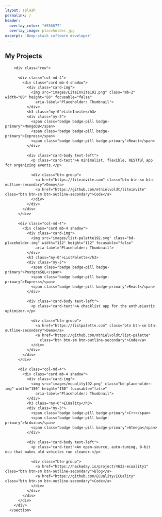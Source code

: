 ```yaml
---
layout: splash
permalink: /
header: 
  overlay_color: "#556677"
  overlay_image: placeholder.jpg
excerpt: 'Deep-stack software developer' 
---
```


<section id="projects">
        <h2 class="mb-4">My Projects</h2>

        <div class="row">

          <div class="col-md-4">
            <div class="card mb-4 shadow">
              <div class="card-img">
                <img src="images/LiteInvite192.png" class="mb-2" width="88" height="88" focusable="false"
                  aria-label="Placeholder: Thumbnail">
              </div>
              <h3 class="my-0">LiteInvite</h3>
              <div class="my-3">
                <span class="badge badge-pill badge-primary">MongoDB</span>
                <span class="badge badge-pill badge-primary">Express</span>
                <span class="badge badge-pill badge-primary">React</span>
              </div>

              <div class="card-body text-left">
                <p class="card-text">A minimalist, flexible, RESTful app for organizing events.</p>

                <div class="btn-group">
                  <a href="https://liteinvite.com" class="btn btn-sm btn-outline-secondary">Demo</a>
                  <a href="https://github.com/mthielvoldt/liteinvite" class="btn btn-sm btn-outline-secondary">Code</a>
                </div>
              </div>
            </div>
          </div>

          <div class="col-md-4">
            <div class="card mb-4 shadow">
              <div class="card-img">
                <img src="images/list-palette192.svg" class="bd-placeholder-img" width="112" height="112" focusable="false"
                  aria-label="Placeholder: Thumbnail">
              </div>
              <h3 class="my-0">ListPalette</h3>
              <div class="my-3">
                <span class="badge badge-pill badge-primary">PostgreSQL</span>
                <span class="badge badge-pill badge-primary">Express</span>
                <span class="badge badge-pill badge-primary">React</span>
              </div>

              <div class="card-body text-left">
                <p class="card-text">A checklist app for the enthusiastic optimizer.</p>

                <div class="btn-group">
                  <a href="https://listpalette.com" class="btn btn-sm btn-outline-secondary">Demo</a>
                  <a href="https://github.com/mthielvoldt/list-palette"
                    class="btn btn-sm btn-outline-secondary">Code</a>
                </div>
              </div>
            </div>
          </div>

          <div class="col-md-4">
            <div class="card mb-4 shadow">
              <div class="card-img">
                <img src="images/ecuality192.png" class="bd-placeholder-img" width="150" height="150" focusable="false"
                  aria-label="Placeholder: Thumbnail">
              </div>
              <h3 class="my-0">ECUality</h3>
              <div class="my-3">
                <span class="badge badge-pill badge-primary">C++</span>
                <span class="badge badge-pill badge-primary">Arduino</span>
                <span class="badge badge-pill badge-primary">Atmega</span>
              </div>

              <div class="card-body text-left">
                <p class="card-text">An open-source, auto-tuning, 8-bit ecu that makes old vehicles run cleaner.</p>

                <div class="btn-group">
                  <a href="https://hackaday.io/project/4622-ecuality1" class="btn btn-sm btn-outline-secondary">Blog</a>
                  <a href="https://github.com/ECUality/ECUality" class="btn btn-sm btn-outline-secondary">Code</a>
                </div>
              </div>
            </div>
          </div>
        </div>
      </section>